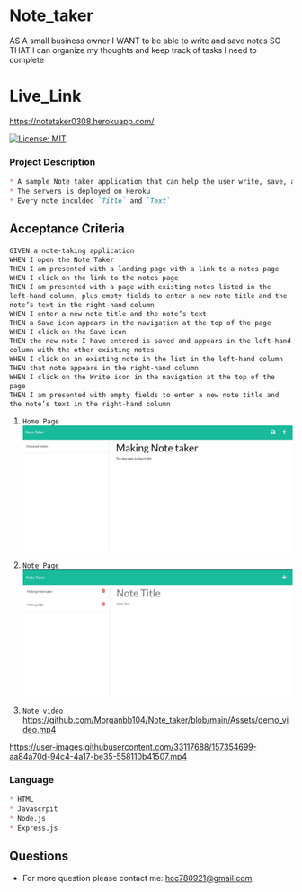 # Note_taker
AS A small business owner I WANT to be able to write and save notes SO THAT I can organize my thoughts and keep track of tasks I need to complete

# Live_Link
https://notetaker0308.herokuapp.com/


[![License: MIT](https://img.shields.io/badge/License-MIT-blue.svg)](https://opensource.org/licenses/MIT)

### Project Description
```md
* A sample Note taker application that can help the user write, save, and delete the notes
* The servers is deployed on Heroku
* Every note inculded `Title` and `Text`
```

## Acceptance Criteria

```
GIVEN a note-taking application
WHEN I open the Note Taker
THEN I am presented with a landing page with a link to a notes page
WHEN I click on the link to the notes page
THEN I am presented with a page with existing notes listed in the left-hand column, plus empty fields to enter a new note title and the note’s text in the right-hand column
WHEN I enter a new note title and the note’s text
THEN a Save icon appears in the navigation at the top of the page
WHEN I click on the Save icon
THEN the new note I have entered is saved and appears in the left-hand column with the other existing notes
WHEN I click on an existing note in the list in the left-hand column
THEN that note appears in the right-hand column
WHEN I click on the Write icon in the navigation at the top of the page
THEN I am presented with empty fields to enter a new note title and the note’s text in the right-hand column
```

1. `Home Page`
![HOME](https://github.com/Morganbb104/Note_taker/blob/main/Assets/home_page.jpg)

2. `Note Page`
![NOTE](https://github.com/Morganbb104/Note_taker/blob/main/Assets/note_page.jpg)
2. `Note video`
https://github.com/Morganbb104/Note_taker/blob/main/Assets/demo_video.mp4



https://user-images.githubusercontent.com/33117688/157354699-aa84a70d-94c4-4a17-be35-558110b41507.mp4



### Language
```md
* HTML
* Javascrpit
* Node.js
* Express.js
```

## Questions
*  For more question please contact me: hcc780921@gmail.com

